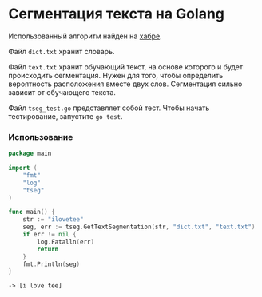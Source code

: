 # Сегментация текста на Golang
Использованный алгоритм найден на [хабре](https://habr.com/post/141228/).

Файл `dict.txt` хранит словарь.

Файл `text.txt` хранит обучающий текст, на основе которого и будет происходить сегментация. 
Нужен для того, чтобы определить вероятность расположения вместе двух слов.
Сегментация сильно зависит от обучающего текста.

Файл `tseg_test.go` представляет собой тест. Чтобы начать тестирование, запустите `go test`.

### Использование

```go
package main

import (
	"fmt"
	"log"
	"tseg"
)

func main() {
	str := "ilovetee"
	seg, err := tseg.GetTextSegmentation(str, "dict.txt", "text.txt")
	if err != nil {
		log.Fatalln(err)
		return
	}
	fmt.Println(seg)
}
```

`-> [i love tee]`
